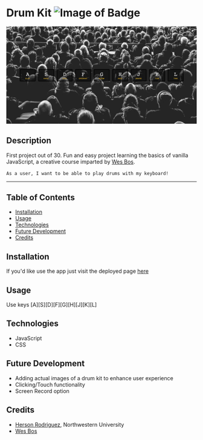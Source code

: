 # Drum Kit ![Image of Badge](https://img.shields.io/badge/DrumKit-v1.0.0-blue)


![ScreenShot](/content/ScreenShot.png)


## Description

First project out of 30. Fun and easy project learning the basics of vanilla JavaScript, a creative course imparted by [Wes Bos](https://github.com/wesbos).

```
As a user, I want to be able to play drums with my keyboard!

```
***

## Table of Contents

* [Installation](#installation)
* [Usage](#usage)
* [Technologies](#technologies)
* [Future Development](#future%20development)
* [Credits](#credits)


## Installation

If you'd like use the app just visit the deployed page [here](https://rodriguezh21.github.io/js-drum-kit/)  


## Usage

Use keys [A][S][D][F][G][H][J][K][L]

## Technologies

- JavaScript
- CSS



## Future Development

* Adding actual images of a drum kit to enhance user experience
* Clicking/Touch functionality
* Screen Record option


## Credits

* [Herson Rodriguez](https://github.com/rodriguezh21), Northwestern University
* [Wes Bos](https://github.com/wesbos)


